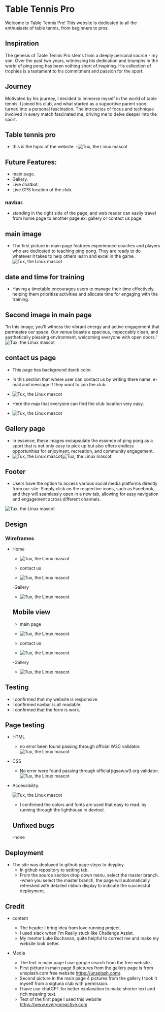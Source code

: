 
# Table Tennis Pro
Welcome to Table Tennis Pro! This website is dedicated to all the enthusiasts of table tennis, from beginners to pros.

## Inspiration
The genesis of Table Tennis Pro stems from a deeply personal source - my son. Over the past two years, witnessing his dedication and triumphs in the world of ping pong has been nothing short of inspiring. His collection of trophies is a testament to his commitment and passion for the sport.

## Journey
Motivated by his journey, I decided to immerse myself in the world of table tennis. I joined his club, and what started as a supportive parent soon turned into a personal fascination. The intricacies of focus and technique involved in every match fascinated me, driving me to delve deeper into the sport.

## Table tennis pro
* this is the topic of the website.
-![Tux, the Linux mascot](/assets/images/responsive.png)

## Future Features:
- main page.
- Gallery.
- Live chatbot.
- Live GPS location of the club.
### navbar.
* standing in the right side of the page, and web reader can easily travel from home page to another page ex: gallery or contact us page

## main image
- The first picture in main page features experienced coaches and players who are dedicated to teaching ping pong. They are ready to do whatever it takes to help others learn and excel in the game.
![Tux, the Linux mascot](/assets/images/group.of.sigtuna.trainers.jpg)


## date and time for training
* Having a timetable encourages users to manage their time effectively, helping them prioritize activities and allocate time for engaging with the training.



## Second image in main page

 "In this image, you'll witness the vibrant energy and active engagement that permeates our space. Our venue boasts a spacious, impeccably clean, and aesthetically pleasing environment, welcoming everyone with open doors."
  ![Tux, the Linux mascot](/assets/images/training-time.jpg)

## contact us page
 - This page has background darck color.
- In this section that where user can contact us by writing there name, e-mail and message if they want to join the club.
- ![Tux, the Linux mascot](/assets/images/contact-us.png)


- Here the map that everyone can find the club location very easy.
-  ![Tux, the Linux mascot](/assets/images/map-on.png) 




## Gallery page

- In essence, these images encapsulate the essence of ping pong as a sport that is not only easy to pick up but also offers endless opportunities for enjoyment, recreation, and community engagement.
- ![Tux, the Linux mascot](/assets/images/gallery-photo.png)![Tux, the Linux mascot](/assets/images/gallery-photo.2.png)

## Footer
- Users have the option to access various social media platforms directly from our site. Simply click on the respective icons, such as Facebook, and they will seamlessly open in a new tab, allowing for easy navigation and engagement across different channels.


![Tux, the Linux mascot](/assets/images/footer.last.png)

## Design 

### Wireframes
- Home
    - ![Tux, the Linux mascot](/assets/images/first.diagram.png)

    - contact us

    - ![Tux, the Linux mascot](/assets/images/second.diagram.2.png)

    -Gallery

    - ![Tux, the Linux mascot](/assets/images/third.diagram.png)

    ## Mobile view
    - main page
     - ![Tux, the Linux mascot](/assets/images/main.mobile.png)


    - contact us 
    - ![Tux, the Linux mascot](/assets/images/contact.mobile.png)

    -Gallery
     - ![Tux, the Linux mascot](/assets/images/gallery.mobile.png)


## Testing 
- I confirmed that my website is responsive.
- I confirmed navbar is all readable.
- I confirmed that the form is work. 

## Page testing
- HTML
    - no error been found passing through official W3C validator. 
    ![Tux, the Linux mascot](/assets/images/index.html-validate.png)
- CSS     
    - No error were found passing through official jigsaw.w3.org
      validator.![Tux, the Linux mascot](/assets/images/css-validate.new.png)

 - Accessibility.

    ![Tux, the Linux mascot](/assets/images/lighthouse.img.png)

    - I confirmed the colors and fonts are used that easy to read. by running through the lighthouse in devtool. 
    ## Unfixed bugs
    -none
## Deployment
- The site was deployed to github page.steps to deyploy.
   - In github repository to setting tab.
   - From the source section drop down menu, select the master branch.
   -when you select the master branch, the page will automatically refreshed with detailed ribbon display to indicate the successful deployment.
## Credit
- content
   - The header I bring idea from love running project.
   - I used slack when I'm Really stuck like Challenge Assist.
   -  My mentor Luke Buchanan, quite helpful to correct me and make my website look better.
   
- Media
   
   - The text in main page I use google search from the free website .
   - First picture in main page 8 pictures from the gallery page is from unsplash.com free website https://unsplash.com/.
   - Second picture in the main page 4 pictures from the gallery I took It myself from a sigtuna club with permission.
   - I have use chatGPT for better explanation to make shorter text and rich meaning text.
   - Text of the first page I used this website https://www.everyoneactive.com










































